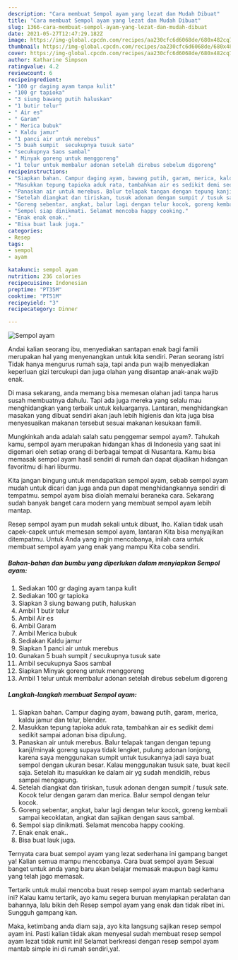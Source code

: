 ```yaml
---
description: "Cara membuat Sempol ayam yang lezat dan Mudah Dibuat"
title: "Cara membuat Sempol ayam yang lezat dan Mudah Dibuat"
slug: 1366-cara-membuat-sempol-ayam-yang-lezat-dan-mudah-dibuat
date: 2021-05-27T12:47:29.182Z
image: https://img-global.cpcdn.com/recipes/aa230cfc6d6068de/680x482cq70/sempol-ayam-foto-resep-utama.jpg
thumbnail: https://img-global.cpcdn.com/recipes/aa230cfc6d6068de/680x482cq70/sempol-ayam-foto-resep-utama.jpg
cover: https://img-global.cpcdn.com/recipes/aa230cfc6d6068de/680x482cq70/sempol-ayam-foto-resep-utama.jpg
author: Katharine Simpson
ratingvalue: 4.2
reviewcount: 6
recipeingredient:
- "100 gr daging ayam tanpa kulit"
- "100 gr tapioka"
- "3 siung bawang putih haluskan"
- "1 butir telur"
- " Air es"
- " Garam"
- " Merica bubuk"
- " Kaldu jamur"
- "1 panci air untuk merebus"
- "5 buah sumpit  secukupnya tusuk sate"
- "secukupnya Saos sambal"
- " Minyak goreng untuk menggoreng"
- "1 telur untuk membalur adonan setelah direbus sebelum digoreng"
recipeinstructions:
- "Siapkan bahan. Campur daging ayam, bawang putih, garam, merica, kaldu jamur dan telur, blender."
- "Masukkan tepung tapioka aduk rata, tambahkan air es sedikit demi sedikit sampai adonan bisa dipulung."
- "Panaskan air untuk merebus. Balur telapak tangan dengan tepung kanji/minyak goreng supaya tidak lengket, pulung adonan lonjong, karena saya menggunakan sumpit untuk tusukannya jadi saya buat sempol dengan ukuran besar. Kalau menggunakan tusuk sate, buat kecil saja. Setelah itu masukkan ke dalam air yg sudah mendidih, rebus sampai mengapung."
- "Setelah diangkat dan tiriskan, tusuk adonan dengan sumpit / tusuk sate. Kocok telur dengan garam dan merica. Balur sempol dengan telur kocok."
- "Goreng sebentar, angkat, balur lagi dengan telur kocok, goreng kembali sampai kecoklatan, angkat dan sajikan dengan saus sambal."
- "Sempol siap dinikmati. Selamat mencoba happy cooking."
- "Enak enak enak.."
- "Bisa buat lauk juga."
categories:
- Resep
tags:
- sempol
- ayam

katakunci: sempol ayam 
nutrition: 236 calories
recipecuisine: Indonesian
preptime: "PT35M"
cooktime: "PT51M"
recipeyield: "3"
recipecategory: Dinner

---
```



![Sempol ayam](https://img-global.cpcdn.com/recipes/aa230cfc6d6068de/680x482cq70/sempol-ayam-foto-resep-utama.jpg)

Andai kalian seorang ibu, menyediakan santapan enak bagi famili merupakan hal yang menyenangkan untuk kita sendiri. Peran seorang istri Tidak hanya mengurus rumah saja, tapi anda pun wajib menyediakan keperluan gizi tercukupi dan juga olahan yang disantap anak-anak wajib enak.

Di masa  sekarang, anda memang bisa memesan olahan jadi tanpa harus susah membuatnya dahulu. Tapi ada juga mereka yang selalu mau menghidangkan yang terbaik untuk keluarganya. Lantaran, menghidangkan masakan yang dibuat sendiri akan jauh lebih higienis dan kita juga bisa menyesuaikan makanan tersebut sesuai makanan kesukaan famili. 



Mungkinkah anda adalah salah satu penggemar sempol ayam?. Tahukah kamu, sempol ayam merupakan hidangan khas di Indonesia yang saat ini digemari oleh setiap orang di berbagai tempat di Nusantara. Kamu bisa memasak sempol ayam hasil sendiri di rumah dan dapat dijadikan hidangan favoritmu di hari liburmu.

Kita jangan bingung untuk mendapatkan sempol ayam, sebab sempol ayam mudah untuk dicari dan juga anda pun dapat menghidangkannya sendiri di tempatmu. sempol ayam bisa diolah memalui beraneka cara. Sekarang sudah banyak banget cara modern yang membuat sempol ayam lebih mantap.

Resep sempol ayam pun mudah sekali untuk dibuat, lho. Kalian tidak usah capek-capek untuk memesan sempol ayam, lantaran Kita bisa menyajikan ditempatmu. Untuk Anda yang ingin mencobanya, inilah cara untuk membuat sempol ayam yang enak yang mampu Kita coba sendiri.

<!--inarticleads1-->

##### Bahan-bahan dan bumbu yang diperlukan dalam menyiapkan Sempol ayam:

1. Sediakan 100 gr daging ayam tanpa kulit
1. Sediakan 100 gr tapioka
1. Siapkan 3 siung bawang putih, haluskan
1. Ambil 1 butir telur
1. Ambil  Air es
1. Ambil  Garam
1. Ambil  Merica bubuk
1. Sediakan  Kaldu jamur
1. Siapkan 1 panci air untuk merebus
1. Gunakan 5 buah sumpit / secukupnya tusuk sate
1. Ambil secukupnya Saos sambal
1. Siapkan  Minyak goreng untuk menggoreng
1. Ambil 1 telur untuk membalur adonan setelah direbus sebelum digoreng




<!--inarticleads2-->

##### Langkah-langkah membuat Sempol ayam:

1. Siapkan bahan. Campur daging ayam, bawang putih, garam, merica, kaldu jamur dan telur, blender.
1. Masukkan tepung tapioka aduk rata, tambahkan air es sedikit demi sedikit sampai adonan bisa dipulung.
1. Panaskan air untuk merebus. Balur telapak tangan dengan tepung kanji/minyak goreng supaya tidak lengket, pulung adonan lonjong, karena saya menggunakan sumpit untuk tusukannya jadi saya buat sempol dengan ukuran besar. Kalau menggunakan tusuk sate, buat kecil saja. Setelah itu masukkan ke dalam air yg sudah mendidih, rebus sampai mengapung.
1. Setelah diangkat dan tiriskan, tusuk adonan dengan sumpit / tusuk sate. Kocok telur dengan garam dan merica. Balur sempol dengan telur kocok.
1. Goreng sebentar, angkat, balur lagi dengan telur kocok, goreng kembali sampai kecoklatan, angkat dan sajikan dengan saus sambal.
1. Sempol siap dinikmati. Selamat mencoba happy cooking.
1. Enak enak enak..
1. Bisa buat lauk juga.




Ternyata cara buat sempol ayam yang lezat sederhana ini gampang banget ya! Kalian semua mampu mencobanya. Cara buat sempol ayam Sesuai banget untuk anda yang baru akan belajar memasak maupun bagi kamu yang telah jago memasak.

Tertarik untuk mulai mencoba buat resep sempol ayam mantab sederhana ini? Kalau kamu tertarik, ayo kamu segera buruan menyiapkan peralatan dan bahannya, lalu bikin deh Resep sempol ayam yang enak dan tidak ribet ini. Sungguh gampang kan. 

Maka, ketimbang anda diam saja, ayo kita langsung sajikan resep sempol ayam ini. Pasti kalian tiidak akan menyesal sudah membuat resep sempol ayam lezat tidak rumit ini! Selamat berkreasi dengan resep sempol ayam mantab simple ini di rumah sendiri,ya!.

